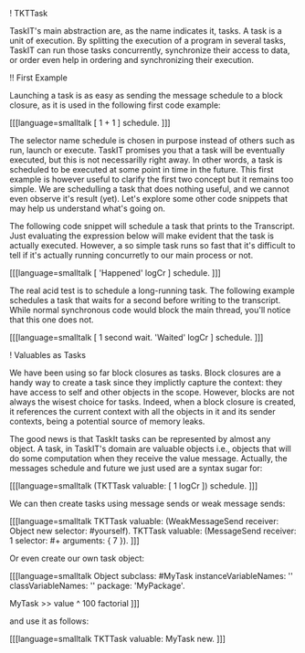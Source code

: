 ! TKTTask

TaskIT's main abstraction are, as the name indicates it, tasks. A task is a unit of execution. By splitting the execution of a program in several tasks, TaskIT can run those tasks concurrently, synchronize their access to data, or order even help in ordering and synchronizing their execution.

!! First Example

Launching a task is as easy as sending the message schedule to a block closure, as it is used in the following first code example:

[[[language=smalltalk
[ 1 + 1 ] schedule.
]]]

The selector name schedule is chosen in purpose instead of others such as run, launch or execute. TaskIT promises you that a task will be eventually executed, but this is not necessarilly right away. In other words, a task is scheduled to be executed at some point in time in the future.
This first example is however useful to clarify the first two concept but it remains too simple. We are schedulling a task that does nothing useful, and we cannot even observe it's result (yet). Let's explore some other code snippets that may help us understand what's going on.

The following code snippet will schedule a task that prints to the Transcript. Just evaluating the expression below will make evident that the task is actually executed. However, a so simple task runs so fast that it's difficult to tell if it's actually running concurretly to our main process or not.

[[[language=smalltalk
[ 'Happened' logCr ] schedule.
]]]

The real acid test is to schedule a long-running task. The following example schedules a task that waits for a second before writing to the transcript. While normal synchronous code would block the main thread, you'll notice that this one does not.

[[[language=smalltalk
[ 1 second wait.
'Waited' logCr ] schedule.
]]]

! Valuables as Tasks

We have been using so far block closures as tasks. Block closures are a handy way to create a task since they implictly capture the context: they have access to self and other objects in the scope. However, blocks are not always the wisest choice for tasks. Indeed, when a block closure is created, it references the current context with all the objects in it and its sender contexts, being a potential source of memory leaks.

The good news is that TaskIt tasks can be represented by almost any object. A task, in TaskIT's domain are valuable objects i.e., objects that will do some computation when they receive the value message. Actually, the messages schedule and future we just used are a syntax sugar for:

[[[language=smalltalk
(TKTTask valuable: [ 1 logCr ]) schedule.
]]]

We can then create tasks using message sends or weak message sends:

[[[language=smalltalk
TKTTask valuable: (WeakMessageSend receiver: Object new selector: #yourself).
TKTTask valuable: (MessageSend receiver: 1 selector: #+ arguments: { 7 }).
]]]

Or even create our own task object:

[[[language=smalltalk
Object subclass: #MyTask
    instanceVariableNames: ''
    classVariableNames: ''
    package: 'MyPackage'.

MyTask >> value
    ^ 100 factorial
]]]

and use it as follows:

[[[language=smalltalk
TKTTask valuable: MyTask new.
]]]